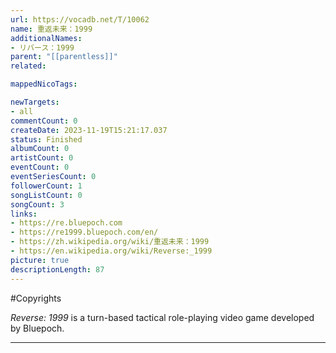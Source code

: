 ```yaml
---
url: https://vocadb.net/T/10062
name: 重返未来：1999
additionalNames: 
- リバース：1999
parent: "[[parentless]]"
related:

mappedNicoTags:

newTargets:
- all
commentCount: 0
createDate: 2023-11-19T15:21:17.037
status: Finished
albumCount: 0
artistCount: 0
eventCount: 0
eventSeriesCount: 0
followerCount: 1
songListCount: 0
songCount: 3
links: 
- https://re.bluepoch.com
- https://re1999.bluepoch.com/en/
- https://zh.wikipedia.org/wiki/重返未来：1999
- https://en.wikipedia.org/wiki/Reverse:_1999
picture: true
descriptionLength: 87
---
```


#Copyrights

*Reverse: 1999* is a turn-based tactical role-playing video game developed by Bluepoch.

---

